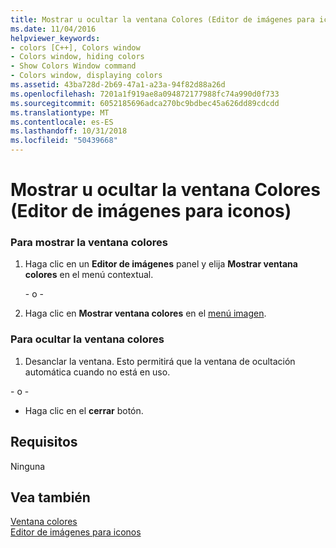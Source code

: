 ```yaml
---
title: Mostrar u ocultar la ventana Colores (Editor de imágenes para iconos)
ms.date: 11/04/2016
helpviewer_keywords:
- colors [C++], Colors window
- Colors window, hiding colors
- Show Colors Window command
- Colors window, displaying colors
ms.assetid: 43ba728d-2b69-47a1-a23a-94f82d88a26d
ms.openlocfilehash: 7201a1f919ae8a094872177988fc74a990d0f733
ms.sourcegitcommit: 6052185696adca270bc9bdbec45a626dd89cdcdd
ms.translationtype: MT
ms.contentlocale: es-ES
ms.lasthandoff: 10/31/2018
ms.locfileid: "50439668"
---
```

# <a name="displaying-or-hiding-the-colors-window-image-editor-for-icons"></a>Mostrar u ocultar la ventana Colores (Editor de imágenes para iconos)

### <a name="to-display-colors-window"></a>Para mostrar la ventana colores

1. Haga clic en un **Editor de imágenes** panel y elija **Mostrar ventana colores** en el menú contextual.

   \- o -

2. Haga clic en **Mostrar ventana colores** en el [menú imagen](../windows/image-menu-image-editor-for-icons.md).

### <a name="to-hide-the-colors-window"></a>Para ocultar la ventana colores

1. Desanclar la ventana. Esto permitirá que la ventana de ocultación automática cuando no está en uso.

\- o -

- Haga clic en el **cerrar** botón.

## <a name="requirements"></a>Requisitos

Ninguna

## <a name="see-also"></a>Vea también

[Ventana colores](../windows/colors-window-image-editor-for-icons.md)<br/>
[Editor de imágenes para iconos](../windows/image-editor-for-icons.md)